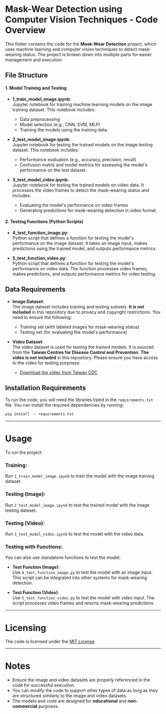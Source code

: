 # Mask-Wear Detection using Computer Vision Techniques - Code Overview

This folder contains the code for the **Mask-Wear Detection** project, which uses machine learning and computer vision techniques to detect mask-wearing status. The project is broken down into multiple parts for easier management and execution.

## File Structure

#### 1. Model Training and Testing
- **1_train_model_image.ipynb**:  
  Jupyter notebook for training machine learning models on the image training dataset. This notebook includes:
  - Data preprocessing
  - Model selection (e.g., CNN, SVM, MLP)
  - Training the models using the training data.
  
- **2_test_model_image.ipynb**:  
  Jupyter notebook for testing the trained models on the image testing dataset. This notebook includes:
  - Performance evaluation (e.g., accuracy, precision, recall)
  - Confusion matrix and model metrics for assessing the model's performance on the test dataset.
  
- **3_test_model_video.ipynb**:  
  Jupyter notebook for testing the trained models on video data. It processes the video frames to detect the mask-wearing status and includes:
  - Evaluating the model's performance on video frames
  - Generating predictions for mask-wearing detection in video format.
  
#### 2. Testing Functions (Python Scripts)
- **4_test_function_image.py**:  
  Python script that defines a function for testing the model's performance on the image dataset. It takes an image input, makes predictions using the trained model, and outputs performance metrics.
  
- **5_test_function_video.py**:  
  Python script that defines a function for testing the model's performance on video data. The function processes video frames, makes predictions, and outputs performance metrics for video testing.

## Data Requirements
- **Image Dataset**:  
  The image dataset includes training and testing subsets. **It is not included** in this repository due to privacy and copyright restrictions. You need to ensure the following:
  - Training set (with labeled images for mask-wearing status)
  - Testing set (for evaluating the model's performance)
  
- **Video Dataset**:  
  The video dataset is used for testing the trained models. It is sourced from the **Taiwan Centres for Disease Control and Prevention**. **The video is not included** in this repository. Please ensure you have access to the video for testing purposes:
  - [Download the video from Taiwan CDC](https://www.cdc.gov.tw/Advocacy/SubIndex/2xHloQ6fXNagOKPnayrjgQ?diseaseId=N6XvFa1YP9CXYdB0kNSA9A)
  
## Installation Requirements
To run the code, you will need the libraries listed in the `requirements.txt` file. You can install the required dependencies by running:

```bash
pip install -r requirements.txt
```
---

# Usage

To run the project:

### Training:
Run `1_train_model_image.ipynb` to train the model with the image training dataset.

### Testing (Image):
Run `2_test_model_image.ipynb` to test the trained model with the image testing dataset.

### Testing (Video):
Run `3_test_model_video.ipynb` to test the model with the video data.

### Testing with Functions:
You can also use standalone functions to test the model:

- **Test Function (Image)**:  
  Use `4_test_function_image.py` to test the model with an image input. This script can be integrated into other systems for mask-wearing detection.

- **Test Function (Video)**:  
  Use `5_test_function_video.py` to test the model with video input. The script processes video frames and returns mask-wearing predictions.

---

# Licensing
The code is licensed under the [MIT License](LICENSE).

---

# Notes
- Ensure the image and video datasets are properly referenced in the code for successful execution.
- You can modify the code to support other types of data as long as they are structured similarly to the image and video datasets.
- The models and code are designed for **educational** and **non-commercial** purposes.
